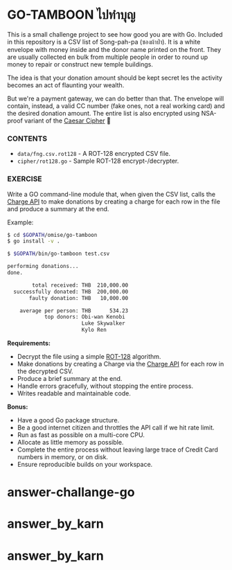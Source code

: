 # GO-TAMBOON ไปทำบุญ

This is a small challenge project to see how good you are with Go. Included in this
repository is a CSV list of Song-pah-pa (ซองผ้าป่า). It is a white envelope with money
inside and the donor name printed on the front. They are usually collected en bulk from
multiple people in order to round up money to repair or construct new temple buildings.

The idea is that your donation amount should be kept secret les the activity becomes an
act of flaunting your wealth.

But we're a payment gateway, we can do better than that. The envelope will contain,
instead, a valid CC number (fake ones, not a real working card) and the desired donation
amount. The entire list is also encrypted using NSA-proof variant of the
[Caesar Cipher][1] :troll:

### CONTENTS

* `data/fng.csv.rot128` - A ROT-128 encrypted CSV file.
* `cipher/rot128.go` - Sample ROT-128 encrypt-/decrypter.

### EXERCISE

Write a GO command-line module that, when given the CSV list, calls the [Charge API][0] to
make donations by creating a charge for each row in the file and produce a summary at the
end.

Example:

```sh
$ cd $GOPATH/omise/go-tamboon
$ go install -v .

$ $GOPATH/bin/go-tamboon test.csv

performing donations...
done.

        total received: THB  210,000.00
  successfully donated: THB  200,000.00
       faulty donation: THB   10,000.00

    average per person: THB      534.23
            top donors: Obi-wan Kenobi
                        Luke Skywalker
                        Kylo Ren
```

**Requirements:**

* Decrypt the file using a simple [ROT-128][2] algorithm.
* Make donations by creating a Charge via the [Charge API][0] for each row in the
  decrypted CSV.
* Produce a brief summary at the end.
* Handle errors gracefully, without stopping the entire process.
* Writes readable and maintainable code.

**Bonus:**

* Have a good Go package structure.
* Be a good internet citizen and throttles the API call if we hit rate limit.
* Run as fast as possible on a multi-core CPU.
* Allocate as little memory as possible.
* Complete the entire process without leaving large trace of Credit Card numbers
  in memory, or on disk.
* Ensure reproducible builds on your workspace.

 [0]: https://www.omise.co/charges-api
 [1]: https://en.wikipedia.org/wiki/Caesar_cipher
 [2]: https://play.golang.org/p/dCWYyWPHwj4
# answer-challange-go
# answer_by_karn
# answer_by_karn
